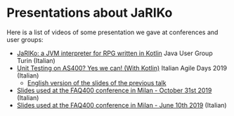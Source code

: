 # Presentations about JaRIKo
Here is a list of videos of some presentation we gave at conferences and user groups:

* [JaRIKo: a JVM interpreter for RPG written in Kotlin](https://www.youtube.com/watch?v=ykmgp7iN-_k&t=1s) Java User Group Turin (Italian)
* [Unit Testing on AS400? Yes we can! (With Kotlin)](https://vimeo.com/showcase/6668137/video/381624384) Italian Agile Days 2019 (Italian)
  * [English version of the slides of the previous talk](https://www.slideshare.net/francolombardo/unit-testing-on-as400-yes-we-can-with-kotlin)
* [Slides used at the FAQ400 conference in Milan - October 31st 2019](https://www.slideshare.net/francolombardo/interprete-kotlin-per-lrpg-e-libreria-web-components-open-source-per-la-modernizzazione-faq400-handson) (Italian)
* [Slides used at the FAQ400 conference in Milan - June 10th 2019](https://www.slideshare.net/francolombardo/un-interprete-kotlin-per-il-linguaggio-rpg-as400-ibm-i) (Italian)


